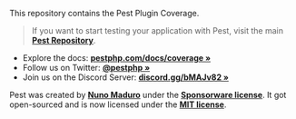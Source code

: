 This repository contains the Pest Plugin Coverage.

> If you want to start testing your application with Pest, visit the main **[Pest Repository](https://github.com/pestphp/pest)**.

- Explore the docs: **[pestphp.com/docs/coverage »](https://pestphp.com/docs/coverage/)**
- Follow us on Twitter: **[@pestphp »](https://twitter.com/pestphp)**
- Join us on the Discord Server: **[discord.gg/bMAJv82 »](https://discord.gg/bMAJv82)**

Pest was created by **[Nuno Maduro](https://twitter.com/enunomaduro)** under the **[Sponsorware license](https://github.com/sponsorware/docs)**. It got open-sourced and is now licensed under the **[MIT license](https://opensource.org/licenses/MIT)**.
